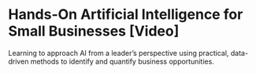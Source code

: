 # Hands-On Artificial Intelligence for Small Businesses [Video]
Learning to approach AI from a leader’s perspective using practical, data-driven methods to identify and quantify business opportunities. 

